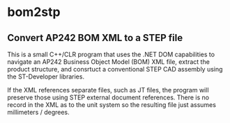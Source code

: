 # bom2stp
Convert AP242 BOM XML to a STEP file
--

This is a small C++/CLR program that uses the .NET DOM capabilities
to navigate an AP242 Business Object Model (BOM) XML file, extract
the product structure, and consrtuct a conventional STEP CAD assembly
using the ST-Developer libraries.

If the XML references separate files, such as JT files, the program
will preserve those using STEP external document references.  There is
no record in the XML as to the unit system so the resulting file just
assumes millimeters / degrees. 

